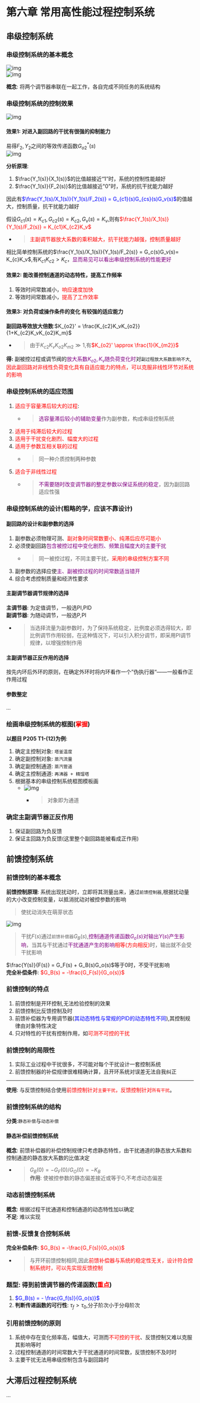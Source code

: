 # 第六章 常用高性能过程控制系统
## 串级控制系统
### 串级控制系统的基本概念
![img](img/反应釜温度串级控制系统流程图.png '图1 反应釜温度串级控制系统流程图 :size=50%')  
![img](img/串级控制系统的一般结构框图.png '图2 串级控制系统的一般结构框图 :size=50%')  

**概念**: 将两个调节器串联在一起工作，各自完成不同任务的系统结构  

### 串级控制系统的控制效果
![img](img/串级控制系统传递函数框图.png '图3 串级控制系统传递函数框图 :size=50%')  

#### 效果1: 对进入副回路的干扰有很强的抑制能力
易得$F_2,Y_2$之间的等效传递函数$G_{o2}^*(s)$  
![img](img/串级控制系统传递函数框图等效形式.png '图4 串级控制系统传递函数框图等效形式 :size=50%')  

**分析原理**:  
1. $\frac{Y_1(s)}{X_1(s)}$的比值越接近“1”时，系统的控制性能越好  
2. $\frac{Y_1(s)}{F_2(s)}$的比值越接近"0"时，系统的抗干扰能力越好  

因此有<font color=blue>$\frac{Y_1(s)/X_1(s)}{Y_1(s)/F_2(s)} = G_{c1}(s)G_{cs}(s)G_v(s)$</font>的值越大，控制质量，抗干扰能力越好  

假设$G_{c1}(s) = K_{c1},G_{c2}(s) = K_{c2}, G_v(s) = K_v$,则有<font color=red>$\frac{Y_1(s)/X_1(s)}{Y_1(s)/F_2(s)} = K_{c1}K_{c2}K_v$</font>  
- > <font color=red>主副调节器放大系数的乘积越大，抗干扰能力越强，控制质量越好</font>  

相比简单控制系统的$\frac{Y_1(s)/X_1(s)}{Y_1(s)/F_2(s)} = G_c(s)G_v(s)= K_{c}K_v$,有$K_{c1}K_{c2} > K_c$，<font color=purple>显而易见可以看出串级控制系统的性能更好</font>  


#### 效果2: 能改善控制通道的动态特性，提高工作频率 
1. 等效时间常数减小，<font color=red>响应速度加快</font>  
2. 等效时间常数减小，<font color=red>提高了工作效率</font>  

#### 效果3: 对负荷或操作条件的变化 有较强的适应能力
**副回路等效放大倍数**:$K_{o2}' = \frac{K_{c2}K_vK_{o2}}{1+K_{c2}K_vK_{o2}K_m}$  
   - > 由于$K_{c2}K_vK_{o2}K_{m2} \gg 1$,有<font color=red>$K_{o2}' \approx \frac{1}{K_{m2}}$</font>  

**得:** 副被控过程或调节阀的<font color=purple>放大系数$K_{o2},K_v$随负荷变化时</font>对`副过程放大系数影响不大`,<font color=red>因此副回路对非线性负荷变化具有自适应能力的特点，可以克服非线性环节对系统的影响</font>  

### 串级控制系统的适应范围
1. <font color=red>适应于容量滞后较大的过程</font>:  
   - ><font color=purple>选容量滞后较小的辅助变量</font>作为副参数，构成串级控制系统  
2.  <font color=red>适用于纯滞后较大的过程</font>  
3. <font color=red>适用于干扰变化剧烈、幅度大的过程</font>  
4. <font color=red>适用于参数互相关联的过程</font>  
   - >同一种介质控制两种参数  
5. <font color=red>适合于非线性过程</font>  
   - > <font color=purple>不需要随时改变调节器的整定参数以保证系统的稳定</font>，因为副回路适应性强  

### 串级控制系统的设计(粗略的学，应该不靠设计)
#### 副回路的设计和副参数的选择
1. 副参数必须物理可测、<font color=red>副对象时间常数要小、纯滞后应尽可能小</font>  
2. 必须使副回路<font color=purple>包含被控过程中变化剧烈、频繁且幅度大的主要干扰</font>  
   - >同一被控过程，不同主要干扰，<font color=red>采用的串级控制方案不同</font>  
3. 副参数的选择应使<font color=purple>主、副被控过程的时间常数适当错开</font>  
4. 综合考虑控制质量和经济性要求  

#### 主副调节器调节规律的选择
**主调节器**: 为定值调节，一般选PI,PID  
**副调节器**: 为随动调节，一般选P,PI  
   - >当选择流量为副参数时，为了保持系统稳定，比例度必须选得较大，即比例调节作用较弱，在这种情况下，可以引入积分调节，即采用PI调节规律，以增强控制作用

#### 主副调节器正反作用的选择
按先内环后外环的原则，在确定外环时将内环看作一个”伪执行器“——一般看作正作用过程       

#### 参数整定
...

### 绘画串级控制系统的框图(<font color=red>掌握</font>)
**以题目 P205 T1-(12)为例**:  
1. 确定主控制对象: `塔釜温度`  
2. 确定副控制对象: `蒸汽流量`  
3. 确定副控制通道: `蒸汽管道`  
4. 确定主控制通道: `再沸器 + 精馏塔`  
5. 根据基本的串级控制系统框图模板画  
   - ![img](img/串级控制系统的一般结构框图.png '图2 串级控制系统的一般结构框图 :size=50%')  
      - >对象即为通道  
### 确定主副调节器正反作用
1. 保证副回路为负反馈
2. 保证主回路为负反馈(这里整个副回路能被看成正作用)  

## 前馈控制系统
### 前馈控制的基本概念
**前馈控制原理**: 系统出现扰动时，立即将其测量出来，通过`前馈控制器`,根据扰动量的大小改变控制变量，以抵消扰动对被控参数的影响  
> 使扰动消失在萌芽状态  

![img](img/前馈控制系统的一般框图.png '图5 前馈控制系统的一般框图 :size=50%')  

> 干扰$F(s)$通过`前馈补偿器`$G_B(s)$,<font color=purple>控制通道传递函数$G_o(s)$对输出$Y(s)$产生影响</font>，当其与干扰通过<font color=purple>干扰通道产生的影响</font><font color=red>相等(方向相反)</font>时，输出就不会受干扰影响    

$\frac{Y(s)}{F(s)} = G_F(s) + G_B(s)G_o(s)$等于0时，不受干扰影响  
**完全补偿条件**: <font color=red>$G_B(s) = -\frac{G_F(s)}{G_o(s)}$</font>  

### 前馈控制的特点
1. 前馈控制是开环控制,无法检验控制的效果  
2. 前馈控制比反馈控制及时 
3. 前馈补偿器为专用调节器(<font color=blue>其动态特性与常规的PID的动态特性不同</font>),其控制规律由对象特性决定  
4. 只对特性的干扰有控制作用，如<font color=red>可测不可控的干扰</font>  

### 前馈控制的局限性
1. 实际工业过程中干扰很多，不可能对每个干扰设计一套控制系统   
2. 前馈控制器的补偿规律很难精确计算，且开环系统对误差无法自我纠正  

---

**使用**: 与反馈控制结合使用<font color=red>前馈控制针对`主要干扰`，反馈控制针对`所有干扰`</font>。

### 前馈控制系统的结构
**分类**:`静态补偿`与`动态补偿`  

#### 静态补偿前馈控制系统
**概念**: 前馈补偿器的补偿控制规律只考虑静态特性，由干扰通道的静态放大系数和控制通道的静态放大系数的比值决定  
   - > $G_B(0) = -G_F(0)/G_O(0) = -K_B$  
**作用**: 使被控参数的静态偏差接近或等于0,不考虑动态偏差  

### 动态前馈控制系统
**概念**: 根据过程干扰通道和控制通道的动态特性加以确定  
**不足**: 难以实现  



### 前馈-反馈复合控制系统
**完全补偿条件**: <font color=red>$G_B(s) = -\frac{G_F(s)}{G_o(s)}$</font>  
   - > 与开环前馈控制相同,因此<font color=red>前馈补偿器与系统的稳定性无关，设计符合控制系统时，可以先实现反馈控制</font>  

### 题型: 得到前馈调节器的传递函数(<font color=red>重点</font>)
1. <font color=blue>$G_B(s) = - \frac{G_f(s)}{G_o(s)}$</font>  
2. **判断传递函数的可行性**: $\tau_f > \tau_0$,分子阶次小于分母阶次  


### 引用前馈控制的原则
1. 系统中存在变化频率高，幅值大，可测而<font color=red>不可控的干扰</font>、反馈控制又难以克服其影响等时  
2. 过程控制通道的时间常数大于干扰通道的时间常数，反馈控制不及时时  
3. 主要干扰无法用串级控制包含与副回路时  

## 大滞后过程控制系统
...
